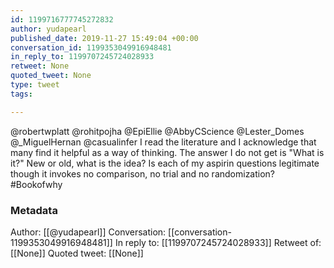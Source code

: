 ```yaml
---
id: 1199716777745272832
author: yudapearl
published_date: 2019-11-27 15:49:04 +00:00
conversation_id: 1199353049916948481
in_reply_to: 1199707245724028933
retweet: None
quoted_tweet: None
type: tweet
tags:

---
```


@robertwplatt @rohitpojha @EpiEllie @AbbyCScience @Lester_Domes @_MiguelHernan @casualinfer I read the literature and I acknowledge that many find it helpful as a way of thinking. The answer I do not get is "What is it?" New or old, what is the idea? Is each of my aspirin questions legitimate though it invokes no comparison, no trial and no randomization? #Bookofwhy

### Metadata

Author: [[@yudapearl]]
Conversation: [[conversation-1199353049916948481]]
In reply to: [[1199707245724028933]]
Retweet of: [[None]]
Quoted tweet: [[None]]
